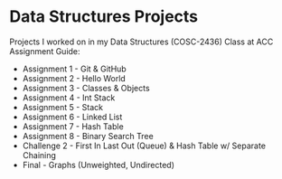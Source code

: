 # Data Structures Projects
Projects I worked on in my Data Structures (COSC-2436) Class at ACC\
Assignment Guide:
* Assignment 1 - Git & GitHub
* Assignment 2 - Hello World
* Assignment 3 - Classes & Objects
* Assignment 4 - Int Stack
* Assignment 5 - Stack
* Assignment 6 - Linked List
* Assignment 7 - Hash Table
* Assignment 8 - Binary Search Tree
* Challenge 2 - First In Last Out (Queue) & Hash Table w/ Separate Chaining
* Final - Graphs (Unweighted, Undirected)
